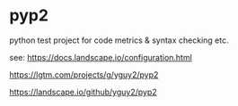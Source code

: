 # pyp2
python test project for code metrics & syntax checking etc.

see: 
https://docs.landscape.io/configuration.html

https://lgtm.com/projects/g/yguy2/pyp2

https://landscape.io/github/yguy2/pyp2

